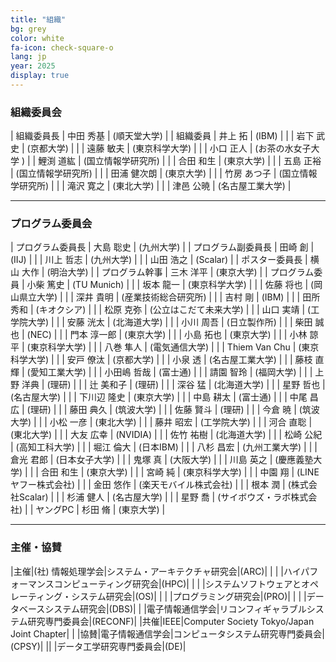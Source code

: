 ```yaml
---
title: "組織"
bg: grey
color: white
fa-icon: check-square-o
lang: jp
year: 2025
display: true
---
```


### 組織委員会

| 組織委員長 | 中田 秀基 | (順天堂大学) |
| 組織委員 | 井上 拓 | (IBM) |
| | 岩下 武史 | (京都大学) |
| | 遠藤 敏夫 | (東京科学大学) |
| | 小口 正人 | (お茶の水女子大学 )
| | 鯉渕 道紘 | (国立情報学研究所) |
| | 合田 和生 | (東京大学) |
| | 五島 正裕 | (国立情報学研究所) |
| | 田浦 健次朗 | (東京大学) |
| | 竹房 あつ子 | (国立情報学研究所) |
| | 滝沢 寛之 | (東北大学) |
| | 津邑 公暁 | (名古屋工業大学) |

---

### プログラム委員会

| プログラム委員長 | 大島 聡史 | (九州大学) |
| プログラム副委員長 | 田崎 創 | (IIJ) |
| | 川上 哲志 | (九州大学) |
| | 山田 浩之 | (Scalar) |
| ポスター委員長 | 横山 大作 | (明治大学) |
| プログラム幹事 | 三木 洋平 | (東京大学) |
| プログラム委員 | 小柴 篤史 | (TU Munich) |
| | 坂本 龍一 | (東京科学大学) |
| | 佐藤 将也 | (岡山県立大学) |
| | 深井 貴明 | (産業技術総合研究所) |
| | 吉村 剛 | (IBM) |
| | 田所 秀和 | (キオクシア) |
| | 松原 克弥 | (公立はこだて未来大学) |
| | 山口 実靖 | (工学院大学) |
| | 安藤 洸太 | (北海道大学) |
| | 小川 周吾 | (日立製作所) |
| | 柴田 誠也 | (NEC) |
| | 門本 淳一郎 | (東京大学) |
| | 小島 拓也 | (東京大学) |
| | 小林 諒平 | (東京科学大学) |
| | 八巻 隼人 | (電気通信大学) |
| | Thiem Van Chu | (東京科学大学) |
| | 安戸 僚汰 | (京都大学) |
| | 小泉 透 | (名古屋工業大学) |
| | 藤枝 直輝 | (愛知工業大学) |
| | 小田嶋 哲哉 | (富士通) |
| | 請園 智玲 | (福岡大学) |
| | 上野 洋典 | (理研) |
| | 辻 美和子 | (理研) |
| | 深谷 猛 | (北海道大学) |
| | 星野 哲也 | (名古屋大学) |
| | 下川辺 隆史 | (東京大学) |
| | 中島 耕太 | (富士通) |
| | 中尾 昌広 | (理研) |
| | 藤田 典久 | (筑波大学) |
| | 佐藤 賢斗 | (理研) |
| | 今倉 暁 | (筑波大学) |
| | 小松 一彦 | (東北大学) |
| | 藤井 昭宏 | (工学院大学) |
| | 河合 直聡 | (東北大学) |
| | 大友 広幸 | (NVIDIA) |
| | 佐竹 祐樹 | (北海道大学) |
| | 松崎 公紀 | (高知工科大学) |
| | 堀江 倫大 | (日本IBM) |
| | 八杉 昌宏 | (九州工業大学) |
| | 倉光 君郎 | (日本女子大学) |
| | 鬼塚 真 | (大阪大学) |
| | 川島 英之 | (慶應義塾大学) |
| | 合田 和生 | (東京大学) |
| | 宮崎 純 | (東京科学大学) |
| | 中園 翔 | (LINEヤフー株式会社) |
| | 金田 悠作 | (楽天モバイル株式会社) |
| | 根本 潤 | (株式会社Scalar) |
| | 杉浦 健人 | (名古屋大学) |
| | 星野 喬 | (サイボウズ・ラボ株式会社) |
| ヤングPC | 杉田 脩 | (東京大学) |

---

### 主催・協賛

|主催|(社) 情報処理学会|システム・アーキテクチャ研究会|(ARC)|
| | |ハイパフォーマンスコンピューティング研究会|(HPC)|
| | |システムソフトウェアとオペレーティング・システム研究会|(OS)|
| | |プログラミング研究会|(PRO)|
| | |データベースシステム研究会|(DBS)|
| |電子情報通信学会|リコンフィギャラブルシステム研究専門委員会|(RECONF)|
|共催|IEEE|Computer Society Tokyo/Japan Joint Chapter| |
|協賛|電子情報通信学会|コンピュータシステム研究専門委員会|(CPSY)|
|| |データ工学研究専門委員会|(DE)|
